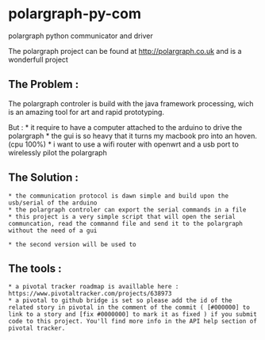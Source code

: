 polargraph-py-com
=================

polargraph python communicator and driver

The polargraph project can be found at http://polargraph.co.uk and is a wonderfull project

The Problem :
-------------
The polargraph controler is build with the java framework processing, wich is an amazing tool for art and rapid prototyping.

But :
	* it require to have a computer attached to the arduino to drive the polargraph
	* the gui is so heavy that it turns my macbook pro into an hoven. (cpu 100%)
	* i want to use a wifi router with openwrt and a usb port to wirelessly pilot the polargraph

The Solution :
--------------
	* the communication protocol is dawn simple and build upon the usb/serial of the arduino
	* the polargraph controler can export the serial commands in a file
	* this project is a very simple script that will open the serial communcation, read the commannd file and send it to the polargraph without the need of a gui

	* the second version will be used to 

The tools :
-----------
	* a pivotal tracker roadmap is availlable here : https://www.pivotaltracker.com/projects/638973
	* a pivotal to github bridge is set so please add the id of the related story in pivotal in the comment of the commit ( [#000000] to link to a story and [fix #0000000] to mark it as fixed ) if you submit code to this project. You'll find more info in the API help section of pivotal tracker.